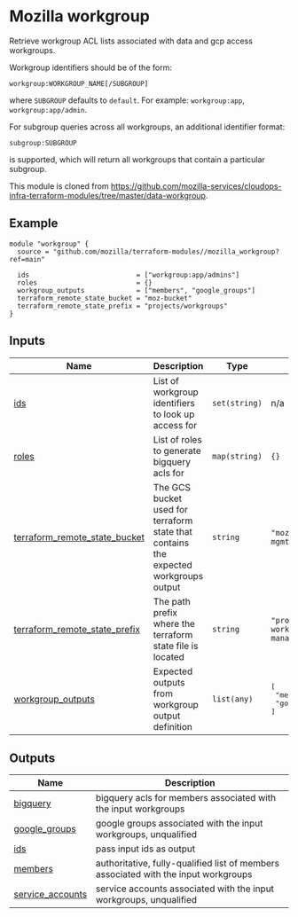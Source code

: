 <!-- BEGIN_TF_DOCS -->
# Mozilla workgroup
Retrieve workgroup ACL lists associated with data and gcp access workgroups.

Workgroup identifiers should be of the form:

```
workgroup:WORKGROUP_NAME[/SUBGROUP]
```

where `SUBGROUP` defaults to `default`. For example: `workgroup:app`, `workgroup:app/admin`.

For subgroup queries across all workgroups, an additional identifier format:

```
subgroup:SUBGROUP
```

is supported, which will return all workgroups that contain a particular subgroup.

This module is cloned from https://github.com/mozilla-services/cloudops-infra-terraform-modules/tree/master/data-workgroup.

## Example
```hcl
module "workgroup" {
  source = "github.com/mozilla/terraform-modules//mozilla_workgroup?ref=main"

  ids                           = ["workgroup:app/admins"]
  roles                         = {}
  workgroup_outputs             = ["members", "google_groups"]
  terraform_remote_state_bucket = "moz-bucket"
  terraform_remote_state_prefix = "projects/workgroups"
}
```

## Inputs

| Name | Description | Type | Default | Required |
|------|-------------|------|---------|:--------:|
| <a name="input_ids"></a> [ids](#input\_ids) | List of workgroup identifiers to look up access for | `set(string)` | n/a | yes |
| <a name="input_roles"></a> [roles](#input\_roles) | List of roles to generate bigquery acls for | `map(string)` | `{}` | no |
| <a name="input_terraform_remote_state_bucket"></a> [terraform\_remote\_state\_bucket](#input\_terraform\_remote\_state\_bucket) | The GCS bucket used for terraform state that contains the expected workgroups output | `string` | `"moz-fx-platform-mgmt-global-tf"` | no |
| <a name="input_terraform_remote_state_prefix"></a> [terraform\_remote\_state\_prefix](#input\_terraform\_remote\_state\_prefix) | The path prefix where the terraform state file is located | `string` | `"projects/google-workspace-management"` | no |
| <a name="input_workgroup_outputs"></a> [workgroup\_outputs](#input\_workgroup\_outputs) | Expected outputs from workgroup output definition | `list(any)` | <pre>[<br/>  "members",<br/>  "google_groups"<br/>]</pre> | no |
## Outputs

| Name | Description |
|------|-------------|
| <a name="output_bigquery"></a> [bigquery](#output\_bigquery) | bigquery acls for members associated with the input workgroups |
| <a name="output_google_groups"></a> [google\_groups](#output\_google\_groups) | google groups associated with the input workgroups, unqualified |
| <a name="output_ids"></a> [ids](#output\_ids) | pass input ids as output |
| <a name="output_members"></a> [members](#output\_members) | authoritative, fully-qualified list of members associated with the input workgroups |
| <a name="output_service_accounts"></a> [service\_accounts](#output\_service\_accounts) | service accounts associated with the input workgroups, unqualified |
<!-- END_TF_DOCS -->
